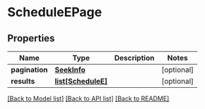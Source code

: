 # ScheduleEPage

## Properties
Name | Type | Description | Notes
------------ | ------------- | ------------- | -------------
**pagination** | [**SeekInfo**](SeekInfo.md) |  | [optional]
**results** | [**list[ScheduleE]**](ScheduleE.md) |  | [optional]

[[Back to Model list]](../README.md#documentation-for-models) [[Back to API list]](../README.md#documentation-for-api-endpoints) [[Back to README]](../README.md)
